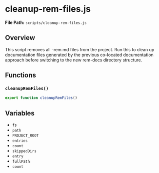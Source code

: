 # cleanup-rem-files.js

**File Path:** `scripts/cleanup-rem-files.js`

## Overview

This script removes all -rem.md files from the project.
Run this to clean up documentation files generated by the previous
co-located documentation approach before switching to the new 
rem-docs directory structure.

## Functions

### `cleanupRemFiles()`

```typescript
export function cleanupRemFiles()
```

## Variables

- `fs`
- `path`
- `PROJECT_ROOT`
- `entries`
- `count`
- `skippedDirs`
- `entry`
- `fullPath`
- `count`

